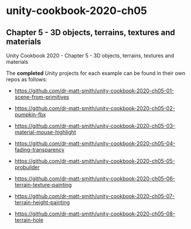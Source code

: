 # unity-cookbook-2020-ch05

## Chapter 5 - 3D objects, terrains, textures and materials
 
Unity Cookbook 2020 - Chapter 5 - 3D objects, terrains, textures and materials

The **completed** Unity projects for each example can be found in their own repos as follows:

- https://github.com/dr-matt-smith/unity-cookbook-2020-ch05-01-scene-from-primitives

- https://github.com/dr-matt-smith/unity-cookbook-2020-ch05-02-pumpkin-fbx

- https://github.com/dr-matt-smith/unity-cookbook-2020-ch05-03-material-mouse-highlight

- https://github.com/dr-matt-smith/unity-cookbook-2020-ch05-04-fading-transparency

- https://github.com/dr-matt-smith/unity-cookbook-2020-ch05-05-probuilder

- https://github.com/dr-matt-smith/unity-cookbook-2020-ch05-06-terrain-texture-painting

- https://github.com/dr-matt-smith/unity-cookbook-2020-ch05-07-terrain-height-painting

- https://github.com/dr-matt-smith/unity-cookbook-2020-ch05-08-terrain-hole


